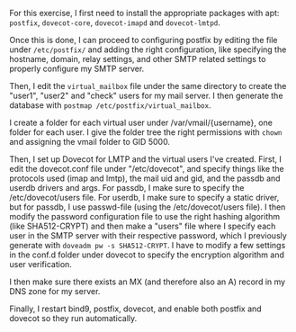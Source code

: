
For this exercise, I first need to install the appropriate packages with apt: `postfix`, `dovecot-core`, `dovecot-imapd`
and `dovecot-lmtpd`.

Once this is done, I can proceed to configuring postfix by editing the file under `/etc/postfix/` and adding the
right configuration, like specifying the hostname, domain, relay settings, and other SMTP related settings to properly
configure my SMTP server.


Then, I edit the `virtual_mailbox` file under the same directory to create the "user1", "user2" and "check" users for
my mail server. I then generate the database with `postmap /etc/postfix/virtual_mailbox`.

I create a folder for each virtual user under /var/vmail/{username}, one folder for each user. I give the folder tree
the right permissions with `chown` and assigning the vmail folder to GID 5000.


Then, I set up Dovecot for LMTP and the virtual users I've created.
First, I edit the dovecot.conf file under "/etc/dovecot", and specify things like the protocols used (imap and lmtp), the mail uid and gid,
and the passdb and userdb drivers and args. For passdb, I make sure to specify the /etc/dovecot/users file. For userdb,
I make sure to specify a static driver, but for passdb, I use passwd-file (using the /etc/dovecot/users file).
I then modify the password configuration file to use the right hashing algorithm (like SHA512-CRYPT) and then make
a "users" file where I specify each user in the SMTP server with their respective password, which I previously
generate with `doveadm pw -s SHA512-CRYPT`. I have to modify a few settings in the conf.d folder under dovecot to specify
the encryption algorithm and user verification.

I then make sure there exists an MX (and therefore also an A) record in my DNS zone for my server.

Finally, I restart bind9, postfix, dovecot, and enable both postfix and dovecot so they run automatically.
